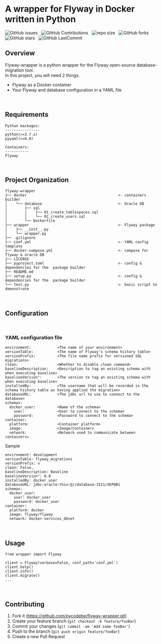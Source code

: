 # A wrapper for Flyway in Docker written in Python 

![GitHub issues](https://img.shields.io/github/issues/pycodebe/flyway-wrapper?&labelColor=black&color=eb3b5a&label=Issues&logo=issues&logoColor=black&style=for-the-badge) &nbsp;
![GitHub Contributions](https://img.shields.io/github/contributors/pycodebe/flyway-wrapper?&labelColor=black&color=8854d0&style=for-the-badge) &nbsp;
![repo size](https://img.shields.io/github/repo-size/pycodebe/flyway-wrapper?label=Repo%20Size&style=for-the-badge&labelColor=black&color=20bf6b) &nbsp;
![GitHub forks](https://img.shields.io/github/forks/pycodebe/flyway-wrapper?&labelColor=black&color=0fb9b1&style=for-the-badge) &nbsp;
![GitHub stars](https://img.shields.io/github/stars/pycodebe/flyway-wrapper?&labelColor=black&color=f7b731&style=for-the-badge) &nbsp;
![GitHub LastCommit](https://img.shields.io/github/last-commit/pycodebe/flyway-wrapper?logo=github&labelColor=black&color=d1d8e0&style=for-the-badge) &nbsp;

## Overview

Flyway-wrapper is a python wrapper for the Flyway open-source database-migration tool. <br />
In this project, you will need 2 things:
* Flyway as a Docker container
* Your Flyway and database configuration in a YAML file

<br />

## Requirements

    Python mackages:
    ----------------
    python(>=3.7.x)
    pyyaml(>=6.0)

    Containers:
    -----------
    Flyway

<br />

## Project Organization

    flyway-wrapper
    ├── docker                                          <- containers builder 
    │    └── database                                   <- Oracle DB
    │        ├── sql                                    
    │        │    ├── 01_create_tablespaces.sql
    │        │    └── 02_create_users.sql
    │        └── Dockerfile                             
    ├── wrapper                                         <- Flyway package
    │    ├── __init__.py                                
    │    └── wrapper.py                          
    ├── .gitignore                                      
    ├── conf.yml                                        <- YAML config template
    ├── docker-compose.yml                              <- compose for flyway & oracle DB
    ├── LICENSE                                         
    ├── pyproject.toml                                  <- config & dependencies for the  package builder
    ├── README.md                                       
    ├── setup.py                                        <- config & dependencies for the  package builder
    └── test.py                                         <- basic script to demonstrate

<br />

## Configuration

<br />

### YAML configuration file

```
environment:            <The name of your environment>
versionTable:           <The name of Flyway’s schema history table>
versionPrefix:          <The file name prefix for versioned SQL migrations>
clean:                  <Whether to disable clean command>
baselineDescription:    <Description to tag an existing schema with when executing baseline>
baselineVersion":       <The version to tag an existing schema with when executing baseline>
installedBy:            <The username that will be recorded in the schema history table as having applied the migration>
databaseURL:            <The jdbc url to use to connect to the database>
schemas: 
  docker_user:          <Name of the schema>
    user:               <User to connect to the schema>
    password:           <Password to connect to the schema>
container:
  platform:             <Container platform>
  image:                <Image/Container>
  network:              <Network used to communicate between containers>
```

Sample
```
environment: development
versionTable: flyway_migrations
versionPrefix: v
clean: False,
baselineDescription: Baseline
baselineVersion": 0.0
installedBy: docker_user
databaseURL: jdbc:oracle:thin:@//database:1521/XEPDB1
schemas: 
  docker_user:
    user: docker_user
    password: docker_user
container:
  platform: docker
  image: flyway/flyway
  network: docker-services_dbnet
```

<br />


## Usage

```
from wrapper import Flyway

client = Flyway(verbose=False, conf_path='conf.yml')
client.help()
client.info()
client.migrate()
...
```

<br />

## Contributing

1. Fork it (<https://github.com/pycodebe/flyway-wrapper.git>)
2. Create your feature branch (`git checkout -b feature/fooBar`)
3. Commit your changes (`git commit -am 'Add some fooBar'`)
4. Push to the branch (`git push origin feature/fooBar`)
5. Create a new Pull Request
